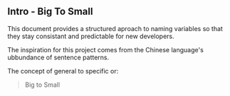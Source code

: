 ## Intro - Big To Small

This document provides a structured aproach to naming variables so that they stay consistant and predictable for new developers.

The inspiration for this project comes from the Chinese language's ubbundance of sentence patterns.

The concept of general to specific or:

> Big to Small
